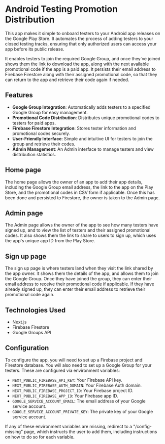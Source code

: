 # Android Testing Promotion Distribution

This app makes it simple to onboard testers to your Android app releases on the Google Play Store.
It automates the process of adding testers to your closed testing tracks, ensuring that only authorized
users can access your app before its public release.

It enables testers to join the required Google Group, and once they've joined shows them the link to
download the app, along with the next available promotional code if the app is a paid app. It persists their
email address to Firebase Firestore along with their assigned promotional code, so that they can return to the app
and retrieve their code again if needed.

## Features

- **Google Group Integration**: Automatically adds testers to a specified Google Group for easy management.
- **Promotional Code Distribution**: Distributes unique promotional codes to testers for paid apps.
- **Firebase Firestore Integration**: Stores tester information and promotional codes securely.
- **User-Friendly Interface**: Simple and intuitive UI for testers to join the group and retrieve their codes.
- **Admin Management**: An Admin interface to manage testers and view distribution statistics.

## Home page

The home page allows the owner of an app to add their app details, including the Google Group email address,
the link to the app on the Play Store, and the promotional codes in CSV form if applicable. Once this has
been done and persisted to Firestore, the owner is taken to the Admin page.

## Admin page

The Admin page allows the owner of the app to see how many testers have signed up, and to view the list of
testers and their assigned promotional codes. It also shows them the link to share to users to sign up, which uses
the app's unique app ID from the Play Store.

## Sign up page

The sign up page is where testers land when they visit the link shared by the app owner. It shows them the
details of the app, and allows them to join the Google Group. Once they have joined the group, they can
enter their email address to receive their promotional code if applicable. If they have already signed up,
they can enter their email address to retrieve their promotional code again.

## Technologies Used

- Next.js
- Firebase Firestore
- Google Groups API

## Configuration

To configure the app, you will need to set up a Firebase project and Firestore database. You will also need to
set up a Google Group for your testers. These are configured via environment variables:

- `NEXT_PUBLIC_FIREBASE_API_KEY`: Your Firebase API key.
- `NEXT_PUBLIC_FIREBASE_AUTH_DOMAIN`: Your Firebase Auth domain.
- `NEXT_PUBLIC_FIREBASE_PROJECT_ID`: Your Firebase project ID.
- `NEXT_PUBLIC_FIREBASE_APP_ID`: Your Firebase app ID.
- `GOOGLE_SERVICE_ACCOUNT_EMAIL`: The email address of your Google service account.
- `GOOGLE_SERVICE_ACCOUNT_PRIVATE_KEY`: The private key of your Google service account.

If any of these environment variables are missing, redirect to a "/config-missing" page, which
instructs the user to add them, including instructions on how to do so for each variable.
